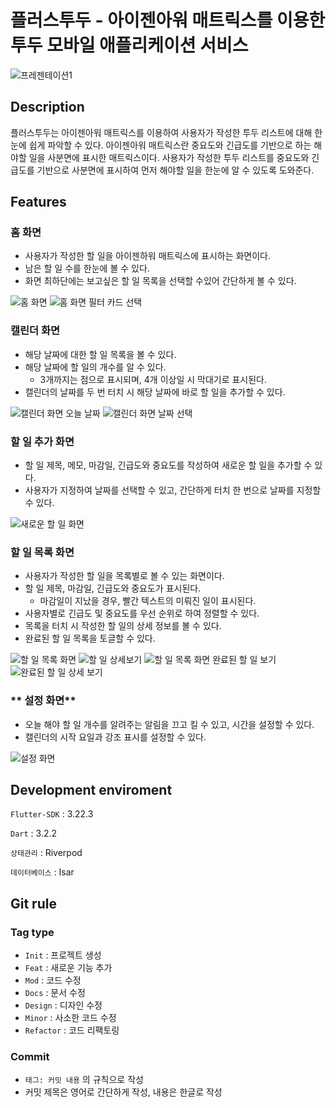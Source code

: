 # 플러스투두 - 아이젠아워 매트릭스를 이용한 투두 모바일 애플리케이션 서비스
![프레젠테이션1](https://github.com/user-attachments/assets/b945c89a-d38b-4cba-bffe-5acb23d51084)

## Description

플러스투두는 아이젠아워 매트릭스를 이용하여 사용자가 작성한 투두 리스트에 대해 한 눈에 쉽게 파악할 수 있다. 
아이젠아워 매트릭스란 중요도와 긴급도를 기반으로 하는 해야할 일을 사분면에 표시한 매트릭스이다. 
사용자가 작성한 투두 리스트를 중요도와 긴급도를 기반으로 사분면에 표시하여 먼저 해야할 일을 한눈에 알 수 있도록 도와준다.

## Features

### **홈 화면**
- 사용자가 작성한 할 일을 아이젠하워 매트릭스에 표시하는 화면이다.
- 남은 할 일 수를 한눈에 볼 수 있다.
- 화면 최하단에는 보고싶은 할 일 목록을 선택할 수있어 간단하게 볼 수 있다.

![홈 화면](https://github.com/user-attachments/assets/46442e4a-388c-480d-8e3e-83d3bb069e99)
![홈 화면 필터 카드 선택](https://github.com/user-attachments/assets/a1f78805-96ac-4cd9-b90c-b058c136e479)

### **캘린더 화면**
- 해당 날짜에 대한 할 일 목록을 볼 수 있다.
- 해당 날짜에 할 일의 개수를 알 수 있다.
    - 3개까지는 점으로 표시되며, 4개 이상일 시 막대기로 표시된다.
- 캘린더의 날짜를 두 번 터치 시 해당 날짜에 바로 할 일을 추가할 수 있다.
  
![캘린더 화면 오늘 날짜](https://github.com/user-attachments/assets/f4a7a3ee-b180-45c4-9fbe-e248d8dd6beb)
![캘린더 화면 날짜 선택](https://github.com/user-attachments/assets/568c002e-b64f-4082-a4c9-521c88802112)

### **할 일 추가 화면**
- 할 일 제목, 메모, 마감일, 긴급도와 중요도를 작성하여 새로운 할 일을 추가할 수 있다.
- 사용자가 지정하여 날짜를 선택할 수 있고, 간단하게 터치 한 번으로 날짜를 지정할 수 있다.
  
![새로운 할 일 화면](https://github.com/user-attachments/assets/56556502-c448-4961-9482-3dac46f1937e)

### **할 일 목록 화면**
- 사용자가 작성한 할 일을 목록별로 볼 수 있는 화면이다.
- 할 일 제목, 마감일, 긴급도와 중요도가 표시된다.
    - 마감일이 지났을 경우, 빨간 텍스트의 미뤄진 일이 표시된다.
- 사용자별로 긴급도 및 중요도를 우선 순위로 하여 정렬할 수 있다.
- 목록을 터치 시 작성한 할 일의 상세 정보를 볼 수 있다.
- 완료된 할 일 목록을 토글할 수 있다.
  
![할 일 목록 화면](https://github.com/user-attachments/assets/36b0cb77-c8df-4c16-a39f-9e39737682de)
![할 일 상세보기](https://github.com/user-attachments/assets/3fff427d-fecd-4706-8476-cd979c58f41b)
![할 일 목록 화면 완료된 할 일 보기](https://github.com/user-attachments/assets/458e2b90-e0f1-4742-bebb-561f042cdbbd)
![완료된 할 일 상세 보기](https://github.com/user-attachments/assets/09638c77-7754-4277-bab2-bb816d836a4f)

### ** 설정 화면**
- 오늘 해야 할 일 개수를 알려주는 알림을 끄고 킬 수 있고, 시간을 설정할 수 있다.
- 캘린더의 시작 요일과 강조 표시를 설정할 수 있다.
  
![설정 화면](https://github.com/user-attachments/assets/f47421e0-3976-4303-bbe7-ea0b0be9f670)

## Development enviroment

`Flutter-SDK` : 3.22.3

`Dart` : 3.2.2

`상태관리` : Riverpod

`데이터베이스` : Isar

## Git rule

### **Tag type**

- `Init` : 프로젝트 생성
- `Feat` : 새로운 기능 추가
- `Mod` : 코드 수정
- `Docs` : 문서 수정
- `Design` : 디자인 수정
- `Minor` : 사소한 코드 수정
- `Refactor` : 코드 리팩토링

### **Commit**

- `태그: 커밋 내용` 의 규칙으로 작성
- 커밋 제목은 영어로 간단하게 작성, 내용은 한글로 작성
